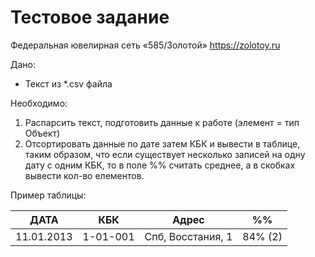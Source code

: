 # Тестовое задание

Федеральная ювелирная сеть «585/Золотой»
https://zolotoy.ru

Дано:
- Текст из *.csv файла

Необходимо:
1. Распарсить текст, подготовить данные к работе (элемент = тип Объект)
2. Отсортировать данные по дате затем КБК и вывести в таблице, таким образом, что если существует несколько записей на одну дату с одним КБК, то в поле %% считать среднее, а в скобках вывести кол-во елементов.

Пример таблицы:

| ДАТА | КБК | Адрес | %% | 
| ------------- | ------------- |------------- | ------------- |
| 11.01.2013  | 1-01-001 | Спб, Восстания, 1  | 84% (2) |
